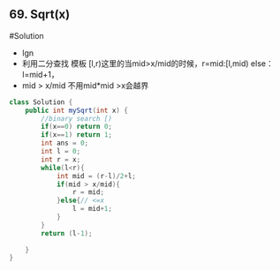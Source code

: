 ## 69. Sqrt(x)

#Solution
- lgn
- 利用二分查找 模板 [l,r)这里的当mid>x/mid的时候，r=mid:[l,mid) else：l=mid+1，
- mid > x/mid 不用mid*mid >x会越界
```java
class Solution {
    public int mySqrt(int x) {
        //binary search [)
        if(x==0) return 0;
        if(x==1) return 1;
        int ans = 0;
        int l = 0;
        int r = x;
        while(l<r){
            int mid = (r-l)/2+l;
            if(mid > x/mid){
                r = mid;
            }else{// <=x
                l = mid+1;
            }
        }
        return (l-1);
        
    }
}
```
